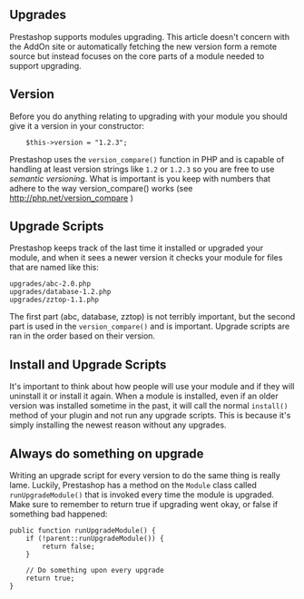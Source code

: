 
## Upgrades
  
Prestashop supports modules upgrading. This article doesn't
concern with the AddOn site or automatically fetching the
new version form a remote source but instead focuses on the
core parts of a module needed to support upgrading.

## Version

Before you do anything relating to upgrading with your module
you should give it a version in your constructor:

```
    $this->version = "1.2.3";
```

Prestashop uses the `version_compare()` function in PHP and
is capable of handling at least version strings like `1.2` or
`1.2.3` so you are free to use *semantic versioning*. What is
important is you keep with numbers that adhere to the way
version_compare() works (see http://php.net/version_compare )

## Upgrade Scripts

Prestashop keeps track of the last time it installed or upgraded
your module, and when it sees a newer version it checks your
module for files that are named like this:

```
upgrades/abc-2.0.php
upgrades/database-1.2.php
upgrades/zztop-1.1.php
```

The first part (abc, database, zztop) is not terribly important,
but the second part is used in the `version_compare()` and is
important. Upgrade scripts are ran in the order based on their
version.

## Install and Upgrade Scripts

It's important to think about how people will use your module and
if they will uninstall it or install it again. When a module is installed,
even if an older version was installed sometime in the past, it will
call the normal `install()` method of your plugin and not run any
upgrade scripts. This is because it's simply installing the newest
reason without any upgrades.


## Always do something on upgrade

Writing an upgrade script for every version to do the same thing is
really lame. Luckily, Prestashop has a method on the `Module` class
called `runUpgradeModule()` that is invoked every time the module
is upgraded. Make sure to remember to return true if upgrading
went okay, or false if something bad happened:

```
public function runUpgradeModule() {
    if (!parent::runUpgradeModule()) {
        return false;
    }
    
    // Do something upon every upgrade
    return true;
}
```


